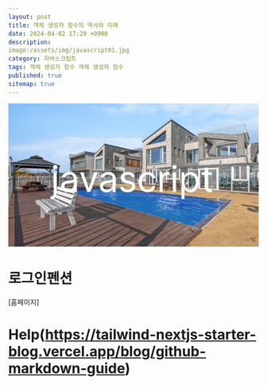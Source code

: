 ```yaml
---
layout: post
title: 객체 생성자 함수의 역사와 미래
date: 2024-04-02 17:29 +0900
description: 
image:/assets/img/javascript01.jpg
category: 자바스크립트
tags: 객체 생성자 함수 객체 생성자 함수
published: true
sitemap: true
---
```


![이미지](/assets/img/javascript01.jpg)

# 로그인펜션
[홈페이지]











# Help(https://tailwind-nextjs-starter-blog.vercel.app/blog/github-markdown-guide)